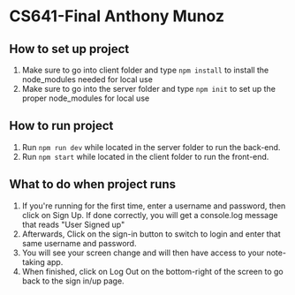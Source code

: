 # CS641-Final Anthony Munoz

## How to set up project

1. Make sure to go into client folder and type `npm install` to install the node_modules needed for local use
2. Make sure to go into the server folder and type `npm init` to set up the proper node_modules for local use

## How to run project

1. Run `npm run dev` while located in the server folder to run the back-end.
2. Run `npm start` while located in the client folder to run the front-end.

## What to do when project runs

1. If you're running for the first time, enter a username and password, then click on Sign Up. If done correctly, you will get a console.log message that reads "User Signed up"
2. Afterwards, Click on the sign-in button to switch to login and enter that same username and password.
3. You will see your screen change and will then have access to your note-taking app.
4. When finished, click on Log Out on the bottom-right of the screen to go back to the sign in/up page.